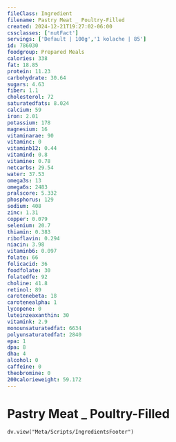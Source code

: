```yaml
---
fileClass: Ingredient
filename: Pastry Meat _ Poultry-Filled
created: 2024-12-21T19:27:02-06:00
cssclasses: ['nutFact']
servings: ['Default | 100g','1 kolache | 85']
id: 786030
foodgroup: Prepared Meals
calories: 338
fat: 18.85
protein: 11.23
carbohydrate: 30.64
sugars: 4.63
fiber: 1.1
cholesterol: 72
saturatedfats: 8.024
calcium: 59
iron: 2.01
potassium: 178
magnesium: 16
vitaminarae: 90
vitaminc: 0
vitaminb12: 0.44
vitamind: 0.8
vitamine: 0.78
netcarbs: 29.54
water: 37.53
omega3s: 13
omega6s: 2483
pralscore: 5.332
phosphorus: 129
sodium: 408
zinc: 1.31
copper: 0.079
selenium: 20.7
thiamin: 0.383
riboflavin: 0.294
niacin: 3.98
vitaminb6: 0.097
folate: 66
folicacid: 36
foodfolate: 30
folatedfe: 92
choline: 41.8
retinol: 89
carotenebeta: 18
carotenealpha: 1
lycopene: 0
luteinzeaxanthin: 30
vitamink: 2.9
monounsaturatedfat: 6634
polyunsaturatedfat: 2840
epa: 1
dpa: 8
dha: 4
alcohol: 0
caffeine: 0
theobromine: 0
200calorieweight: 59.172
---
```


# Pastry Meat _ Poultry-Filled

```dataviewjs
dv.view("Meta/Scripts/IngredientsFooter")
```